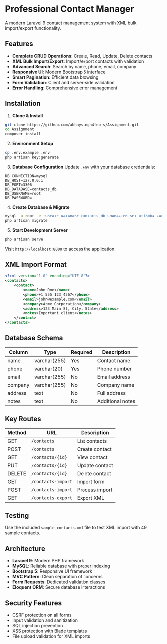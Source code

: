 # Professional Contact Manager

A modern Laravel 9 contact management system with XML bulk import/export functionality.

## Features

- **Complete CRUD Operations**: Create, Read, Update, Delete contacts
- **XML Bulk Import/Export**: Import/export contacts with validation
- **Advanced Search**: Search by name, phone, email, company
- **Responsive UI**: Modern Bootstrap 5 interface
- **Smart Pagination**: Efficient data browsing
- **Form Validation**: Client and server-side validation
- **Error Handling**: Comprehensive error management

## Installation

1. **Clone & Install**
```bash
git clone https://github.com/abhaysingh4feb-s/Assignment.git
cd Assignment
composer install
```

2. **Environment Setup**
```bash
cp .env.example .env
php artisan key:generate
```

3. **Database Configuration**
Update `.env` with your database credentials:
```env
DB_CONNECTION=mysql
DB_HOST=127.0.0.1
DB_PORT=3306
DB_DATABASE=contacts_db
DB_USERNAME=root
DB_PASSWORD=
```

4. **Create Database & Migrate**
```bash
mysql -u root -e "CREATE DATABASE contacts_db CHARACTER SET utf8mb4 COLLATE utf8mb4_unicode_ci;"
php artisan migrate
```

5. **Start Development Server**
```bash
php artisan serve
```

Visit `http://localhost:8000` to access the application.

## XML Import Format

```xml
<?xml version="1.0" encoding="UTF-8"?>
<contacts>
    <contact>
        <name>John Doe</name>
        <phone>+1 555 123 4567</phone>
        <email>john@example.com</email>
        <company>Acme Corporation</company>
        <address>123 Main St, City, State</address>
        <notes>Important client</notes>
    </contact>
</contacts>
```

## Database Schema

| Column | Type | Required | Description |
|--------|------|----------|-------------|
| name | varchar(255) | Yes | Contact name |
| phone | varchar(20) | Yes | Phone number |
| email | varchar(255) | No | Email address |
| company | varchar(255) | No | Company name |
| address | text | No | Full address |
| notes | text | No | Additional notes |

## Key Routes

| Method | URL | Description |
|--------|-----|-------------|
| GET | `/contacts` | List contacts |
| POST | `/contacts` | Create contact |
| GET | `/contacts/{id}` | View contact |
| PUT | `/contacts/{id}` | Update contact |
| DELETE | `/contacts/{id}` | Delete contact |
| GET | `/contacts-import` | Import form |
| POST | `/contacts-import` | Process import |
| GET | `/contacts-export` | Export XML |

## Testing

Use the included `sample_contacts.xml` file to test XML import with 49 sample contacts.

## Architecture

- **Laravel 9**: Modern PHP framework
- **MySQL**: Reliable database with proper indexing
- **Bootstrap 5**: Responsive UI framework
- **MVC Pattern**: Clean separation of concerns
- **Form Requests**: Dedicated validation classes
- **Eloquent ORM**: Secure database interactions

## Security Features

- CSRF protection on all forms
- Input validation and sanitization
- SQL injection prevention
- XSS protection with Blade templates
- File upload validation for XML imports

